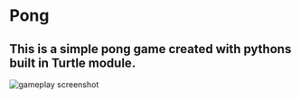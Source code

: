 # Pong

## This is a simple pong game created with pythons built in Turtle module.

![gameplay screenshot](./images/gameplay_screenshot.png)